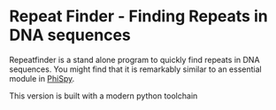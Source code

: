 # Repeat Finder - Finding Repeats in DNA sequences

Repeatfinder is a stand alone program to quickly find repeats in DNA sequences. You might find that it is remarkably similar to an essential module in [PhiSpy](http://github.com/linsalrob/PhiSpy).

This version is built with a modern python toolchain
